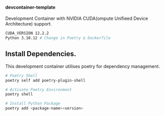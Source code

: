 #### devcontainer-template
Development Container with NVIDIA CUDA(ompute Unifieed Device Architecture) support.
```bash
CUDA_VERSION 12.2.2
Python 3.10.12 # Change in Poetry & Dockerfile
```

## Install Dependencies.
This development container utilises poetry for dependency management.

```bash
# Poetry Shell
poetry self add poetry-plugin-shell

# Activate Poetry Environment
poetry shell

# Install Python Package
poetry add <package-name><version>
```

